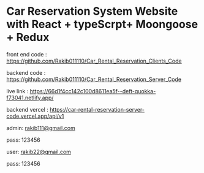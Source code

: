 # Car Reservation System Website with React + typeScrpt+ Moongoose + Redux

front end code : https://github.com/Rakib011110/Car_Rental_Reservation_Clients_Code

backend code : https://github.com/Rakib011110/Car_Rental_Reservation_Server_Code

live link : https://66d1f4cc142c100d8611ea5f--deft-quokka-f73041.netlify.app/

backend vercel : https://car-rental-reservation-server-code.vercel.app/api/v1

admin: rakib111@gmail.com

pass: 123456

user: rakib22@gmail.com

pass: 123456
